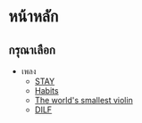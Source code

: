 # หน้าหลัก
## กรุณาเลือก
* เพลง
  - [STAY](1/)
  - [Habits](2/)
  - [The world's smallest violin](3/)
  - [DILF](4/)
